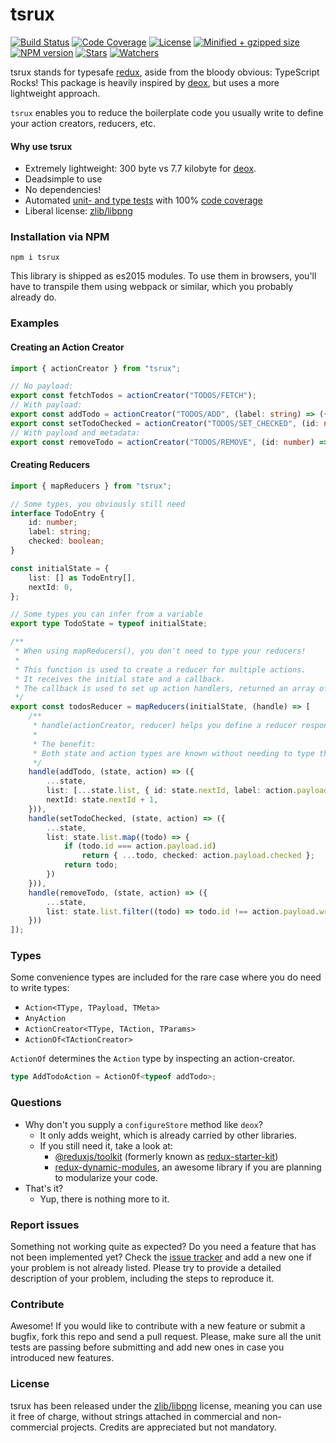 # tsrux

[![Build Status](https://flat.badgen.net/travis/lusito/tsrux/master?icon=travis&label=tests)](https://travis-ci.org/Lusito/tsrux)
[![Code Coverage](https://flat.badgen.net/coveralls/c/github/Lusito/tsrux/master?icon=codecov)](https://coveralls.io/github/Lusito/tsrux)
[![License](https://flat.badgen.net/github/license/lusito/tsrux?icon=github)](https://github.com/lusito/tsrux/blob/master/LICENSE)
[![Minified + gzipped size](https://flat.badgen.net/bundlephobia/minzip/tsrux?icon=dockbit)](https://bundlephobia.com/result?p=tsrux)
[![NPM version](https://flat.badgen.net/npm/v/tsrux?icon=npm)](https://www.npmjs.com/package/tsrux)
[![Stars](https://flat.badgen.net/github/stars/lusito/tsrux?icon=github)](https://github.com/lusito/tsrux)
[![Watchers](https://flat.badgen.net/github/watchers/lusito/tsrux?icon=github)](https://github.com/lusito/tsrux)

tsrux stands for typesafe [redux](https://redux.js.org/), aside from the bloody obvious: TypeScript Rocks!
This package is heavily inspired by [deox](https://github.com/thebrodmann/deox), but uses a more lightweight approach.

`tsrux` enables you to reduce the boilerplate code you usually write to define your action creators, reducers, etc.

#### Why use tsrux

- Extremely lightweight: 300 byte vs 7.7 kilobyte for [deox](https://bundlephobia.com/result?p=deox).
- Deadsimple to use
- No dependencies!
- Automated [unit- and type tests](https://travis-ci.org/Lusito/tsrux) with 100% [code coverage](https://coveralls.io/github/Lusito/tsrux)
- Liberal license: [zlib/libpng](https://github.com/Lusito/tsrux/blob/master/LICENSE)

### Installation via NPM

```npm i tsrux```

This library is shipped as es2015 modules. To use them in browsers, you'll have to transpile them using webpack or similar, which you probably already do.

### Examples

#### Creating an Action Creator

```typescript
import { actionCreator } from "tsrux";

// No payload:
export const fetchTodos = actionCreator("TODOS/FETCH");
// With payload:
export const addTodo = actionCreator("TODOS/ADD", (label: string) => ({ label }));
export const setTodoChecked = actionCreator("TODOS/SET_CHECKED", (id: number, checked: boolean) => ({ id, checked }));
// With payload and metadata:
export const removeTodo = actionCreator("TODOS/REMOVE", (id: number) => ({ id }), (id: number) => ({ metaId: id, foo: "bar" }));

```

#### Creating Reducers

```typescript
import { mapReducers } from "tsrux";

// Some types, you obviously still need
interface TodoEntry {
    id: number;
    label: string;
    checked: boolean;
}

const initialState = {
    list: [] as TodoEntry[],
    nextId: 0,
};

// Some types you can infer from a variable
export type TodoState = typeof initialState;

/**
 * When using mapReducers(), you don't need to type your reducers!
 * 
 * This function is used to create a reducer for multiple actions.
 * It receives the initial state and a callback.
 * The callback is used to set up action handlers, returned an array of action handlers.
 */
export const todosReducer = mapReducers(initialState, (handle) => [
    /**
     * handle(actionCreator, reducer) helps you define a reducer responsible for one single action.
     * 
     * The benefit:
     * Both state and action types are known without needing to type them down!
     */
    handle(addTodo, (state, action) => ({
        ...state,
        list: [...state.list, { id: state.nextId, label: action.payload.label, checked: false }],
        nextId: state.nextId + 1,
    })),
    handle(setTodoChecked, (state, action) => ({
        ...state,
        list: state.list.map((todo) => {
            if (todo.id === action.payload.id)
                return { ...todo, checked: action.payload.checked };
            return todo;
        })
    })),
    handle(removeTodo, (state, action) => ({
        ...state,
        list: state.list.filter((todo) => todo.id !== action.payload.wrong), // Boom: payload does not have an attribute named "wrong"
    }))
]);
```

### Types

Some convenience types are included for the rare case where you do need to write types:

- `Action<TType, TPayload, TMeta>`
- `AnyAction`
- `ActionCreator<TType, TAction, TParams>`
- `ActionOf<TActionCreator>`

`ActionOf` determines the `Action` type by inspecting an action-creator.

```typescript
type AddTodoAction = ActionOf<typeof addTodo>;
```

### Questions

- Why don't you supply a `configureStore` method like `deox`?
  - It only adds weight, which is already carried by other libraries.
  - If you still need it, take a look at:
    - [@reduxjs/toolkit](https://www.npmjs.com/package/@reduxjs/toolkit) (formerly known as [redux-starter-kit](https://www.npmjs.com/package/redux-starter-kit))
    - [redux-dynamic-modules](https://www.npmjs.com/package/redux-dynamic-modules), an awesome library if you are planning to modularize your code.
- That's it?
  - Yup, there is nothing more to it.

### Report issues

Something not working quite as expected? Do you need a feature that has not been implemented yet? Check the [issue tracker](https://github.com/Lusito/tsrux/issues) and add a new one if your problem is not already listed. Please try to provide a detailed description of your problem, including the steps to reproduce it.

### Contribute

Awesome! If you would like to contribute with a new feature or submit a bugfix, fork this repo and send a pull request. Please, make sure all the unit tests are passing before submitting and add new ones in case you introduced new features.

### License

tsrux has been released under the [zlib/libpng](https://github.com/Lusito/tsrux/blob/master/LICENSE) license, meaning you
can use it free of charge, without strings attached in commercial and non-commercial projects. Credits are appreciated but not mandatory.
